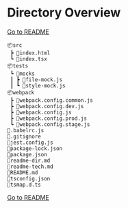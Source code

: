 Directory Overview
===
[Go to README](./README.md)

```
📦src
 ┣ 📜index.html
 ┗ 📜index.tsx
📦tests
 ┗ 📂mocks
 ┃ ┣ 📜file-mock.js
 ┃ ┗ 📜style-mock.js
📦webpack
 ┣ 📜webpack.config.common.js
 ┣ 📜webpack.config.dev.js
 ┣ 📜webpack.config.js
 ┣ 📜webpack.config.prod.js
 ┗ 📜webpack.config.stage.js
📜.babelrc.js
📜.gitignore
📜jest.config.js
📜package-lock.json
📜package.json
📜readme-dir.md
📜readme-tech.md
📜README.md
📜tsconfig.json
📜tsmap.d.ts
```

[Go to README](./README.md)